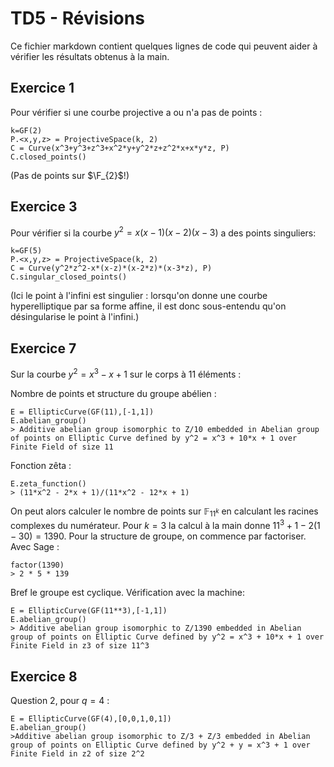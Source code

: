 TD5 - Révisions
===

Ce fichier markdown contient quelques lignes de code qui peuvent aider à vérifier les résultats obtenus à  la main.

Exercice 1
---
Pour vérifier si une courbe projective a ou n'a pas de points :

```
k=GF(2)
P.<x,y,z> = ProjectiveSpace(k, 2)
C = Curve(x^3+y^3+z^3+x^2*y+y^2*z+z^2*x+x*y*z, P)
C.closed_points()
```

(Pas de points sur $\F_{2}$!)

Exercice 3
---

Pour vérifier si la courbe $y^2=x(x-1)(x-2)(x-3)$ a des points singuliers:

```
k=GF(5)
P.<x,y,z> = ProjectiveSpace(k, 2)
C = Curve(y^2*z^2-x*(x-z)*(x-2*z)*(x-3*z), P)
C.singular_closed_points()
```

(Ici le point à l'infini est singulier : lorsqu'on donne une courbe hyperelliptique par sa forme affine, il est donc sous-entendu qu'on désingularise le point à l'infini.)


Exercice 7
---

Sur la courbe $y^2=x^3-x+1$ sur le corps à 11 éléments :

Nombre de points et structure du groupe abélien :
```
E = EllipticCurve(GF(11),[-1,1])
E.abelian_group()
> Additive abelian group isomorphic to Z/10 embedded in Abelian group of points on Elliptic Curve defined by y^2 = x^3 + 10*x + 1 over Finite Field of size 11
```
Fonction zêta :
```
E.zeta_function()
> (11*x^2 - 2*x + 1)/(11*x^2 - 12*x + 1)
```
On peut alors calculer le nombre de points sur $\mathbb F_{11^k}$ en calculant les racines complexes du numérateur. Pour $k=3$ la calcul à la main donne $11^3+1-2(1-30) = 1390$. Pour la structure de groupe, on commence par factoriser. Avec Sage : 
```
factor(1390)
> 2 * 5 * 139
```
Bref le groupe est cyclique. Vérification avec la machine: 
```
E = EllipticCurve(GF(11**3),[-1,1])
E.abelian_group()
> Additive abelian group isomorphic to Z/1390 embedded in Abelian group of points on Elliptic Curve defined by y^2 = x^3 + 10*x + 1 over Finite Field in z3 of size 11^3
```

Exercice 8
---
Question 2, pour $q=4$ : 
```
E = EllipticCurve(GF(4),[0,0,1,0,1])
E.abelian_group()
>Additive abelian group isomorphic to Z/3 + Z/3 embedded in Abelian group of points on Elliptic Curve defined by y^2 + y = x^3 + 1 over Finite Field in z2 of size 2^2
```
